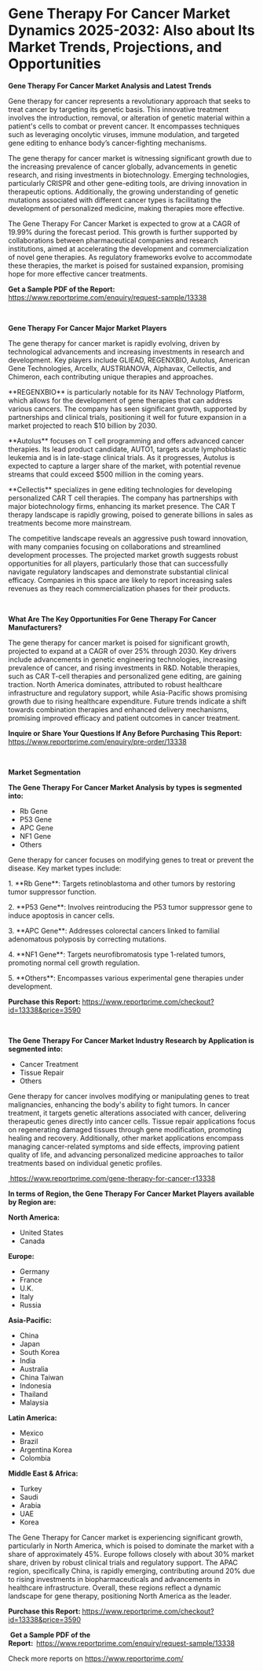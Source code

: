 <p><h1>Gene Therapy For Cancer Market Dynamics 2025-2032: Also about Its Market Trends, Projections, and Opportunities</h1></p><p><strong>Gene Therapy For Cancer Market Analysis and Latest Trends</strong></p>
<p><p>Gene therapy for cancer represents a revolutionary approach that seeks to treat cancer by targeting its genetic basis. This innovative treatment involves the introduction, removal, or alteration of genetic material within a patient's cells to combat or prevent cancer. It encompasses techniques such as leveraging oncolytic viruses, immune modulation, and targeted gene editing to enhance body’s cancer-fighting mechanisms.</p><p>The gene therapy for cancer market is witnessing significant growth due to the increasing prevalence of cancer globally, advancements in genetic research, and rising investments in biotechnology. Emerging technologies, particularly CRISPR and other gene-editing tools, are driving innovation in therapeutic options. Additionally, the growing understanding of genetic mutations associated with different cancer types is facilitating the development of personalized medicine, making therapies more effective.</p><p>The Gene Therapy For Cancer Market is expected to grow at a CAGR of 19.99% during the forecast period. This growth is further supported by collaborations between pharmaceutical companies and research institutions, aimed at accelerating the development and commercialization of novel gene therapies. As regulatory frameworks evolve to accommodate these therapies, the market is poised for sustained expansion, promising hope for more effective cancer treatments.</p></p>
<p><strong>Get a Sample PDF of the Report:&nbsp;</strong> <a href="https://www.reportprime.com/enquiry/request-sample/13338?utm_campaign=2445&utm_medium=2&utm_source=Github&utm_content=ia&utm_term=20032025&utm_id=gene-therapy-for-cancer">https://www.reportprime.com/enquiry/request-sample/13338</a></p>
<p>&nbsp;</p>
<p><strong>Gene Therapy For Cancer Major Market Players</strong></p>
<p><p>The gene therapy for cancer market is rapidly evolving, driven by technological advancements and increasing investments in research and development. Key players include GLIEAD, REGENXBIO, Autolus, American Gene Technologies, Arcellx, AUSTRIANOVA, Alphavax, Cellectis, and Chimeron, each contributing unique therapies and approaches.</p><p>**REGENXBIO** is particularly notable for its NAV Technology Platform, which allows for the development of gene therapies that can address various cancers. The company has seen significant growth, supported by partnerships and clinical trials, positioning it well for future expansion in a market projected to reach $10 billion by 2030.</p><p>**Autolus** focuses on T cell programming and offers advanced cancer therapies. Its lead product candidate, AUTO1, targets acute lymphoblastic leukemia and is in late-stage clinical trials. As it progresses, Autolus is expected to capture a larger share of the market, with potential revenue streams that could exceed $500 million in the coming years.</p><p>**Cellectis** specializes in gene editing technologies for developing personalized CAR T cell therapies. The company has partnerships with major biotechnology firms, enhancing its market presence. The CAR T therapy landscape is rapidly growing, poised to generate billions in sales as treatments become more mainstream.</p><p>The competitive landscape reveals an aggressive push toward innovation, with many companies focusing on collaborations and streamlined development processes. The projected market growth suggests robust opportunities for all players, particularly those that can successfully navigate regulatory landscapes and demonstrate substantial clinical efficacy. Companies in this space are likely to report increasing sales revenues as they reach commercialization phases for their products.</p></p>
<p>&nbsp;</p>
<p><strong>What Are The Key Opportunities For Gene Therapy For Cancer Manufacturers?</strong></p>
<p><p>The gene therapy for cancer market is poised for significant growth, projected to expand at a CAGR of over 25% through 2030. Key drivers include advancements in genetic engineering technologies, increasing prevalence of cancer, and rising investments in R&D. Notable therapies, such as CAR T-cell therapies and personalized gene editing, are gaining traction. North America dominates, attributed to robust healthcare infrastructure and regulatory support, while Asia-Pacific shows promising growth due to rising healthcare expenditure. Future trends indicate a shift towards combination therapies and enhanced delivery mechanisms, promising improved efficacy and patient outcomes in cancer treatment.</p></p>
<p><strong>Inquire or Share Your Questions If Any Before Purchasing This Report:</strong> <a href="https://www.reportprime.com/enquiry/pre-order/13338?utm_campaign=2445&utm_medium=2&utm_source=Github&utm_content=ia&utm_term=20032025&utm_id=gene-therapy-for-cancer">https://www.reportprime.com/enquiry/pre-order/13338</a></p>
<p>&nbsp;</p>
<p><strong>Market Segmentation</strong></p>
<p><strong>The Gene Therapy For Cancer Market Analysis by types is segmented into:</strong></p>
<p><ul><li>Rb Gene</li><li>P53 Gene</li><li>APC Gene</li><li>NF1 Gene</li><li>Others</li></ul></p>
<p><p>Gene therapy for cancer focuses on modifying genes to treat or prevent the disease. Key market types include: </p><p>1. **Rb Gene**: Targets retinoblastoma and other tumors by restoring tumor suppressor function.</p><p>2. **P53 Gene**: Involves reintroducing the P53 tumor suppressor gene to induce apoptosis in cancer cells.</p><p>3. **APC Gene**: Addresses colorectal cancers linked to familial adenomatous polyposis by correcting mutations.</p><p>4. **NF1 Gene**: Targets neurofibromatosis type 1-related tumors, promoting normal cell growth regulation.</p><p>5. **Others**: Encompasses various experimental gene therapies under development.</p></p>
<p><strong>Purchase this Report:&nbsp;</strong><a href="https://www.reportprime.com/checkout?id=13338&price=3590&utm_campaign=2445&utm_medium=2&utm_source=Github&utm_content=ia&utm_term=20032025&utm_id=gene-therapy-for-cancer">https://www.reportprime.com/checkout?id=13338&price=3590</a></p>
<p>&nbsp;</p>
<p><strong>The Gene Therapy For Cancer Market Industry Research by Application is segmented into:</strong></p>
<p><ul><li>Cancer Treatment</li><li>Tissue Repair</li><li>Others</li></ul></p>
<p><p>Gene therapy for cancer involves modifying or manipulating genes to treat malignancies, enhancing the body's ability to fight tumors. In cancer treatment, it targets genetic alterations associated with cancer, delivering therapeutic genes directly into cancer cells. Tissue repair applications focus on regenerating damaged tissues through gene modification, promoting healing and recovery. Additionally, other market applications encompass managing cancer-related symptoms and side effects, improving patient quality of life, and advancing personalized medicine approaches to tailor treatments based on individual genetic profiles.</p></p>
<p><a href="https://www.reportprime.com/gene-therapy-for-cancer-r13338?utm_campaign=2445&utm_medium=2&utm_source=Github&utm_content=ia&utm_term=20032025&utm_id=gene-therapy-for-cancer">&nbsp;https://www.reportprime.com/gene-therapy-for-cancer-r13338</a></p>
<p><strong>In terms of Region, the Gene Therapy For Cancer Market Players available by Region are:</strong></p>
<p>
    <p> <strong> North America: </strong>
        <ul>
            <li>United States</li>
            <li>Canada</li>
        </ul>
        </p> 
    <p> <strong> Europe: </strong>
        <ul>
            <li>Germany</li>
            <li>France</li>
            <li>U.K.</li>
            <li>Italy</li>
            <li>Russia</li>
        </ul>
        </p> 
    <p> <strong> Asia-Pacific: </strong>
        <ul>
            <li>China</li>
            <li>Japan</li>
            <li>South Korea</li>
            <li>India</li>
            <li>Australia</li>
            <li>China Taiwan</li>
            <li>Indonesia</li>
            <li>Thailand</li>
            <li>Malaysia</li>
        </ul>
        </p> 
    <p> <strong> Latin America: </strong>
        <ul>
            <li>Mexico</li>
            <li>Brazil</li>
            <li>Argentina Korea</li>
            <li>Colombia</li>
        </ul>
        </p> 
    <p> <strong> Middle East & Africa: </strong>
        <ul>
            <li>Turkey</li>
            <li>Saudi</li>
            <li>Arabia</li>
            <li>UAE</li>
            <li>Korea</li>
        </ul>
    </p>
    </p>
<p><p>The Gene Therapy for Cancer market is experiencing significant growth, particularly in North America, which is poised to dominate the market with a share of approximately 45%. Europe follows closely with about 30% market share, driven by robust clinical trials and regulatory support. The APAC region, specifically China, is rapidly emerging, contributing around 20% due to rising investments in biopharmaceuticals and advancements in healthcare infrastructure. Overall, these regions reflect a dynamic landscape for gene therapy, positioning North America as the leader.</p></p>
<p><strong>Purchase this Report: </strong><a href="https://www.reportprime.com/checkout?id=13338&price=3590&utm_campaign=2445&utm_medium=2&utm_source=Github&utm_content=ia&utm_term=20032025&utm_id=gene-therapy-for-cancer">https://www.reportprime.com/checkout?id=13338&price=3590</a></p>
<p>&nbsp;<strong>Get a Sample PDF of the Report:&nbsp;&nbsp;</strong><a href="https://www.reportprime.com/enquiry/request-sample/13338?utm_campaign=2445&utm_medium=2&utm_source=Github&utm_content=ia&utm_term=20032025&utm_id=gene-therapy-for-cancer">https://www.reportprime.com/enquiry/request-sample/13338</a></p>
<p><strong></strong></p>
<p>Check more reports on <a href="https://www.reportprime.com/?utm_campaign=2445&utm_medium=2&utm_source=Github&utm_content=ia&utm_term=20032025&utm_id=gene-therapy-for-cancer">https://www.reportprime.com/</a></p>